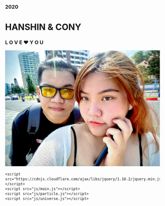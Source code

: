 <!DOCTYPE html>
<html>
  <head>
    <meta charset="utf-8">
    <link rel="preconnect" href="https://fonts.googleapis.com">
    <link rel="preconnect" href="https://fonts.gstatic.com" crossorigin>
    <link href="https://fonts.googleapis.com/css2?family=Montserrat:wght@200;300;400;600&display=swap" rel="stylesheet">
    <link href="css/main.css" rel="stylesheet">
  </head>

  <body>
    <!-- <audio autoplay="autopaly">
      <source src="renxi.mp3" type="audio/mp3" />
    </audio> -->
    <!-- 星空html -->
    <!-- <div> -->
    <div class="container2">
      <div class="content">
        <canvas id="universe"></canvas>
      </div>
    </div>
    <!-- </div> -->
    <div class="title">
      <!-- EDIT HERE -->
      <h3 class="STARDUST1">2020</h3>
      <h1 class="STARDUST2">HANSHIN &amp; CONY</h1>
      <h3 class="STARDUST3">L O V E <strong>❤</strong> Y O U</h3>
      <img class="img" src="e70f634212b8e0e6b9a9.jpg" alt="JUNO_OKYO" />
      <canvas id="pinkboard"></canvas>
    </div>

    <script src="https://cdnjs.cloudflare.com/ajax/libs/jquery/1.10.2/jquery.min.js"></script>
    <script src="js/main.js"></script>
    <script src="js/particle.js"></script>
    <script src="js/universe.js"></script>
  </body>
</html>
